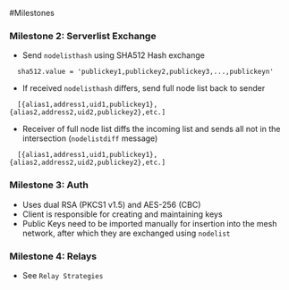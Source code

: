 #Milestones
### Milestone 2: Serverlist Exchange
* Send `nodelisthash` using SHA512 Hash exchange
```
  sha512.value = 'publickey1,publickey2,publickey3,...,publickeyn'
```
* If received `nodelisthash` differs, send full node list back to sender
```
  [{alias1,address1,uid1,publickey1},{alias2,address2,uid2,publickey2},etc.]
```
* Receiver of full node list diffs the incoming list and sends all not in the intersection (`nodelistdiff` message)
```
  [{alias1,address1,uid1,publickey1},{alias2,address2,uid2,publickey2},etc.]
```

### Milestone 3: Auth
* Uses dual RSA (PKCS1 v1.5) and AES-256 (CBC)
* Client is responsible for creating and maintaining keys
* Public Keys need to be imported manually for insertion into the mesh network, after which they are exchanged using `nodelist`

### Milestone 4: Relays
* See `Relay Strategies`
